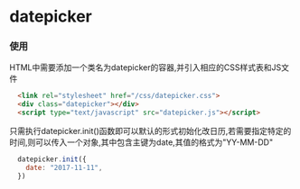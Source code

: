 # datepicker

### 使用
HTML中需要添加一个类名为datepicker的容器,并引入相应的CSS样式表和JS文件
```html
  <link rel="stylesheet" href="/css/datepicker.css">
  <div class="datepicker"></div>
  <script type="text/javascript" src="datepicker.js"></script>
```

只需执行datepicker.init()函数即可以默认的形式初始化改日历,若需要指定特定的时间,则可以传入一个对象,其中包含主键为date,其值的格式为"YY-MM-DD"
``` javascript
  datepicker.init({
    date: "2017-11-11",
  })
```
